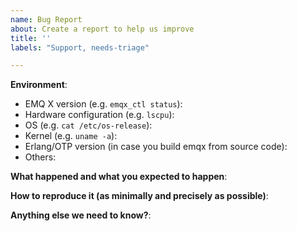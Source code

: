 ```yaml
---
name: Bug Report
about: Create a report to help us improve
title: ''
labels: "Support, needs-triage"

---
```


<!-- Please use this template while reporting a bug and provide as much info as possible. Thanks!-->
<!-- 请使用英文描述问题 -->

**Environment**:

- EMQ X version (e.g. `emqx_ctl status`): 
- Hardware configuration (e.g. `lscpu`):
- OS (e.g. `cat /etc/os-release`):
- Kernel (e.g. `uname -a`):
- Erlang/OTP version (in case you build emqx from source code): 
- Others:

**What happened and what you expected to happen**:

**How to reproduce it (as minimally and precisely as possible)**:

**Anything else we need to know?**:
